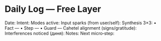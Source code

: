 # Daily Log — Free Layer

Date:
Intent:
Modes active:
Input sparks (from user/self):
Synthesis 3×3:
  • Fact —
  • Step —
  • Guard —
Cahetel alignment (signs/gratitude):
Interferences noticed (диня):
Notes:
Next micro‑step:
